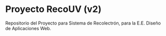 # Proyecto RecoUV (v2)
Repositorio del Proyecto para Sistema de Recolectrón, para la E.E. Diseño de Aplicaciones Web.
